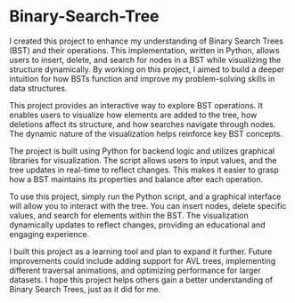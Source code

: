 # Binary-Search-Tree

I created this project to enhance my understanding of Binary Search Trees (BST) and their operations. This implementation, written in Python, allows users to insert, delete, and search for nodes in a BST while visualizing the structure dynamically. By working on this project, I aimed to build a deeper intuition for how BSTs function and improve my problem-solving skills in data structures.

This project provides an interactive way to explore BST operations. It enables users to visualize how elements are added to the tree, how deletions affect its structure, and how searches navigate through nodes. The dynamic nature of the visualization helps reinforce key BST concepts.

The project is built using Python for backend logic and utilizes graphical libraries for visualization. The script allows users to input values, and the tree updates in real-time to reflect changes. This makes it easier to grasp how a BST maintains its properties and balance after each operation.

To use this project, simply run the Python script, and a graphical interface will allow you to interact with the tree. You can insert nodes, delete specific values, and search for elements within the BST. The visualization dynamically updates to reflect changes, providing an educational and engaging experience.

I built this project as a learning tool and plan to expand it further. Future improvements could include adding support for AVL trees, implementing different traversal animations, and optimizing performance for larger datasets. I hope this project helps others gain a better understanding of Binary Search Trees, just as it did for me.
